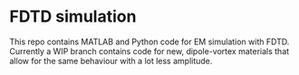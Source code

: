 # FDTD simulation
This repo contains MATLAB and Python code for EM simulation with FDTD. Currently a WIP branch contains code for new, dipole-vortex materials that allow for the same 
behaviour with a lot less amplitude. 
